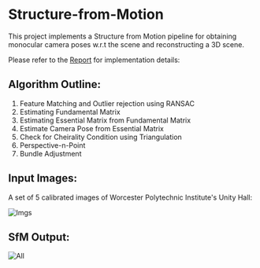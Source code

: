 # Structure-from-Motion
This project implements a Structure from Motion pipeline for obtaining monocular camera poses w.r.t the scene and reconstructing a 3D scene. 

Please refer to the [Report](Report.pdf) for implementation details:

## Algorithm Outline:
1. Feature Matching and Outlier rejection using RANSAC
2. Estimating Fundamental Matrix
3. Estimating Essential Matrix from Fundamental Matrix
4. Estimate Camera Pose from Essential Matrix
5. Check for Cheirality Condition using Triangulation
6. Perspective-n-Point
7. Bundle Adjustment

## Input Images:
A set of 5 calibrated images of Worcester Polytechnic Institute's Unity Hall:

![Imgs](https://github.com/miheer-diwan/Structure-from-Motion/assets/79761017/427fc910-9dd2-466b-a469-5cdca38d260f)

## SfM Output:
![All](https://github.com/miheer-diwan/Structure-from-Motion/assets/79761017/e31555f7-764d-440c-9c50-f35039887e2c)
